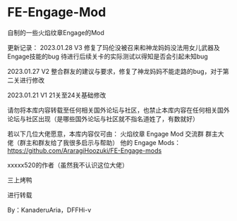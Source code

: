 # FE-Engage-Mod
自制的一些火焰纹章Engage的Mod

更新记录：
2023.01.28 V3 修复了玛伦没被召来和神龙妈妈没法用女儿武器及Engage技能的bug 待进行后续关卡的实际测试以得知是否会引起未知bug

2023.01.27 V2 整合群友的建议与要求，修复了神龙妈妈不能走路的bug，对于第二关进行修改

2023.01.21 V1 21关至24关基础修改

请勿将本库内容转载至任何相关国外论坛与社区，也禁止本库内容在任何相关国外论坛与社区出现（是哪些国外论坛与社区就不指名道姓了，有数就好）

若以下几位大佬愿意，本库内容仅可由：
火焰纹章 Engage Mod 交流群 群主大佬（群主和群友给了我很多启示与帮助） 他的 Engage Mods：https://github.com/AraragiHoozuki/FE-Engage-mods

xxxxx520的作者（虽然我不认识这位大佬）

三上烤鸭

进行转载

By：KanaderuAria，DFFHi-v
